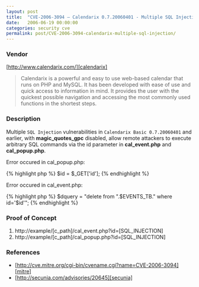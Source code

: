 ```yaml
---
layout: post
title:  "CVE-2006-3094 – Calendarix 0.7.20060401 - Multiple SQL Injection"
date:   2006-06-19 00:00:00
categories: security cve
permalink: post/CVE-2006-3094-calendarix-multiple-sql-injection/
---
```


### Vendor

[http://www.calendarix.com/][calendarix]

[calendarix]:	http://www.calendarix.com/	"Calendarix"

> Calendarix is a powerful and easy to use web-based calendar that runs on PHP and MySQL. It has been developed with ease of use and quick access to information in mind. It provides the user with the quickest possible navigation and accessing the most commonly used functions in the shortest steps.

### Description

Multiple `SQL Injection` vulnerabilities in `Calendarix Basic 0.7.20060401` and earlier, with **magic_quotes_gpc** disabled, allow remote attackers to execute arbitrary SQL commands via the id parameter in **cal_event.php** and **cal_popup.php**.

Error occured in cal_popup.php:

{% highlight php %}
$id = $_GET['id'];
{% endhighlight %}

Error occured in cal_event.php:

{% highlight php %}
$dquery = "delete from ".$EVENTS_TB." where id='$id'";
{% endhighlight %}

### Proof of Concept

1. http://example/[c_path]/cal_event.php?id=[SQL_INJECTION]
2. http://example/[c_path]/cal_popup.php?id=[SQL_INJECTION]

### References

* [http://cve.mitre.org/cgi-bin/cvename.cgi?name=CVE-2006-3094][mitre]
* [http://secunia.com/advisories/20645][secunia]

[mitre]:			http://cve.mitre.org/cgi-bin/cvename.cgi?name=CVE-2006-3094 "CVE-2006-3094"
[secunia]:			http://secunia.com/advisories/20645							"Secunia-20645"
